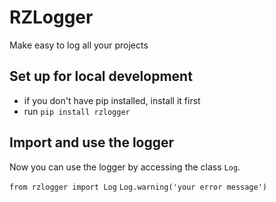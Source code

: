 # RZLogger

Make easy to log all your projects

## Set up for local development

- if you don't have pip installed, install it first
- run `pip install rzlogger`

## Import and use the logger

Now you can use the logger by accessing the class `Log`.

`from rzlogger import Log`
`Log.warning('your error message')`

